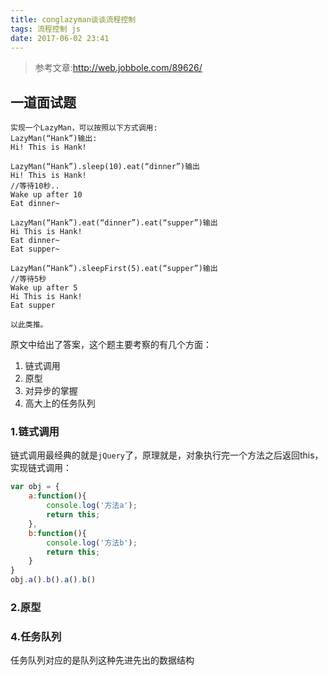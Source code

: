 ```yaml
---
title: conglazyman谈谈流程控制
tags: 流程控制 js
date: 2017-06-02 23:41
---
```

> 参考文章:http://web.jobbole.com/89626/

## 一道面试题
```
实现一个LazyMan，可以按照以下方式调用:
LazyMan(“Hank”)输出:
Hi! This is Hank!

LazyMan(“Hank”).sleep(10).eat(“dinner”)输出
Hi! This is Hank!
//等待10秒..
Wake up after 10
Eat dinner~

LazyMan(“Hank”).eat(“dinner”).eat(“supper”)输出
Hi This is Hank!
Eat dinner~
Eat supper~

LazyMan(“Hank”).sleepFirst(5).eat(“supper”)输出
//等待5秒
Wake up after 5
Hi This is Hank!
Eat supper

以此类推。
```
原文中给出了答案，这个题主要考察的有几个方面：
1. 链式调用
2. 原型
3. 对异步的掌握
4. 高大上的任务队列
### 1.链式调用
链式调用最经典的就是`jQuery`了，原理就是，对象执行完一个方法之后返回this，实现链式调用：
```js
var obj = {
    a:function(){
        console.log('方法a');
        return this;
    },
    b:function(){
        console.log('方法b');
        return this;
    }
}
obj.a().b().a().b()
```
### 2.原型

### 4.任务队列

任务队列对应的是队列这种先进先出的数据结构